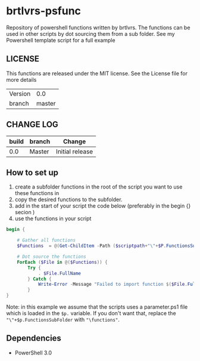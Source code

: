# brtlvrs-psfunc

Repository of powershell functions written by brtlvrs.
The functions can be used in other scripts by dot sourcing them from a sub folder.
See my Powershell template script for a full example

## LICENSE

This functions are released under the MIT license. See the License file for more details

| | |
|---|---|
| Version | 0.0|
| branch | master|

## CHANGE LOG

|build|branch |  Change |
|---|---|---|
|0.0| Master| Initial release|

## How to set up

1. create a subfolder functions in the root of the script you want to use these functions in
1. copy the desired functions to the subfolder.
1. add in the start of your script  the code below (preferably in the begin {} secion
)
1. use the functions in your script

```powershell
begin {

    # Gather all functions
    $Functions  = @(Get-ChildItem -Path ($scriptpath+"\"+$P.FunctionsSubFolder) -Filter *.ps1 -ErrorAction SilentlyContinue)

    # Dot source the functions
    ForEach ($File in @($Functions)) {
        Try {
            . $File.FullName
        } Catch {
            Write-Error -Message "Failed to import function $($File.FullName): $_"
        }
}
```

Note: in this example we assume that the scripts uses a parameter.ps1 file which is loaded in the ```$p.``` variable. If you don't want that, replace the ```"\"+$p.FunctionsSubFolder``` with ```"\functions"```.

## Dependencies

- PowerShell 3.0